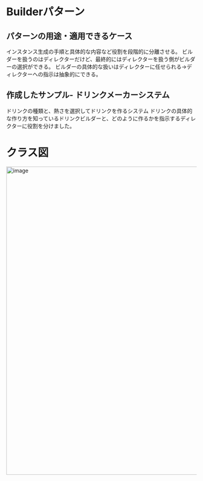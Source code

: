 # Builderパターン
## パターンの用途・適用できるケース
インスタンス生成の手順と具体的な内容など役割を段階的に分離させる。
ビルダーを扱うのはディレクターだけど、最終的にはディレクターを扱う側がビルダーの選択ができる。
ビルダーの具体的な扱いはディレクターに任せられる→ディレクターへの指示は抽象的にできる。

## 作成したサンプル- ドリンクメーカーシステム
ドリンクの種類と、熱さを選択してドリンクを作るシステム
ドリンクの具体的な作り方を知っているドリンクビルダーと、どのように作るかを指示するディレクターに役割を分けました。


# クラス図

<img width="816" alt="image" src="https://github.com/user-attachments/assets/6c5835dd-6bd8-4334-a203-64524920c2cc" />
